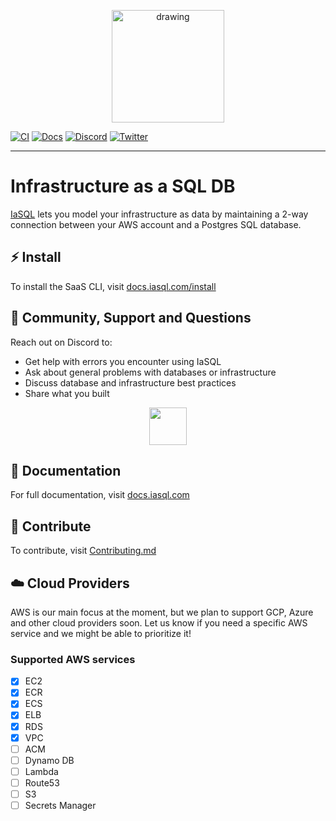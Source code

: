<p align="center">
  <a href="https://iasql.com">
    <img src="https://iasql.com/lib_TQbMwqDvYvWhOqVJ/6px14ozk177bpjqk.png" alt="drawing" width="180"/>
  </a>
</p>

[![CI](https://github.com/alantech/alan/workflows/CI/badge.svg)](https://github.com/iasql/iasql-engine/actions?query=workflow%3ACI)
[![Docs](https://img.shields.io/badge/docs-docusaurus-blue)](https://docs.iasql.com)
[![Discord](https://img.shields.io/badge/discord-iasql-purple)](https://discord.com/invite/machGGczea)
[![Twitter](https://img.shields.io/badge/twitter-iasql-9cf)](https://www.twitter.com/iasql)

---

# Infrastructure as a SQL DB

[IaSQL](https://iasql.com) lets you model your infrastructure as data by maintaining a 2-way connection between your AWS account and a Postgres SQL database.

## ⚡️ Install

To install the SaaS CLI, visit [docs.iasql.com/install](https://docs.iasql.com/install)

## 💬 Community, Support and Questions

Reach out on Discord to:
- Get help with errors you encounter using IaSQL
- Ask about general problems with databases or infrastructure
- Discuss database and infrastructure best practices
- Share what you built

<p align="center">
  <a href="https://discord.com/invite/machGGczea">
    <img src="https://discord.com/assets/ff41b628a47ef3141164bfedb04fb220.png" height="60px" />
  </a>
</p>

## 📄 Documentation

For full documentation, visit [docs.iasql.com](https://docs.iasql.com)

## 🚀 Contribute

To contribute, visit [Contributing.md](https://github.com/iasql/iasql-engine/blob/main/CONTRIBUTING.md)

## ☁️ Cloud Providers

AWS is our main focus at the moment, but we plan to support GCP, Azure and other cloud providers soon. Let us know if you need a specific AWS service and we might be able to prioritize it!

###  Supported AWS services

- [x] EC2
- [x] ECR
- [x] ECS
- [x] ELB
- [x] RDS
- [x] VPC
- [ ] ACM
- [ ] Dynamo DB
- [ ] Lambda
- [ ] Route53
- [ ] S3
- [ ] Secrets Manager